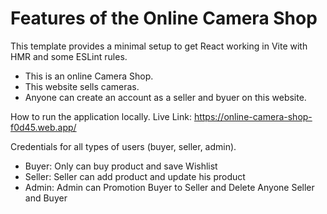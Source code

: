 # Features of the Online Camera Shop

This template provides a minimal setup to get React working in Vite with HMR and some ESLint rules.


- This is an online Camera Shop.
- This website sells cameras.
- Anyone can create an account as a seller and byuer on this website.


How to run the application locally.
Live Link: https://online-camera-shop-f0d45.web.app/

Credentials for all types of users (buyer, seller, admin).
- Buyer: Only can buy product and save Wishlist
- Seller: Seller can add product and update his product
- Admin: Admin can Promotion Buyer to Seller and Delete Anyone Seller and Buyer

